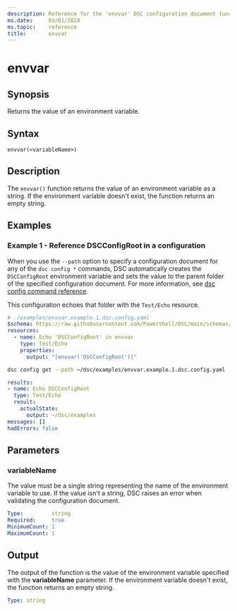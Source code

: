 ```yaml
---
description: Reference for the 'envvar' DSC configuration document function
ms.date:     03/01/2024
ms.topic:    reference
title:       envvar
---
```


# envvar

## Synopsis

Returns the value of an environment variable.

## Syntax

```Syntax
envvar(<variableName>)
```

## Description

The `envvar()` function returns the value of an environment variable as a string. If the
environment variable doesn't exist, the function returns an empty string.

## Examples

### Example 1 - Reference DSCConfigRoot in a configuration

When you use the `--path` option to specify a configuration document for any of the `dsc config *`
commands, DSC automatically creates the `DSCConfigRoot` environment variable and sets the value to
the parent folder of the specified configuration document. For more information, see
[dsc config command reference][01].

This configuration echoes that folder with the `Test/Echo` resource.

```yaml
# ./examples/envvar.example.1.dsc.config.yaml
$schema: https://raw.githubusercontent.com/PowerShell/DSC/main/schemas/2023/10/config/document.json
resources:
  - name: Echo 'DSCConfigRoot' in envvar
    type: Test/Echo
    properties:
      output: "[envvar('DSCConfigRoot')]"
```

```bash
dsc config get --path ~/dsc/examples/envvar.example.1.dsc.config.yaml
```

```yaml
results:
- name: Echo DSCConfigRoot
  type: Test/Echo
  result:
    actualState:
      output: ~/dsc/examples
messages: []
hadErrors: false
```

## Parameters

### variableName

The value must be a single string representing the name of the environment variable to use. If
the value isn't a string, DSC raises an error when validating the configuration document.

```yaml
Type:         string
Required:     true
MinimumCount: 1
MaximumCount: 1
```

## Output

The output of the function is the value of the environment variable specified with the
**variableName** parameter. If the environment variable doesn't exist, the function returns an
empty string.

```yaml
Type: string
```

[01]: ../../../cli/config/command.md#environment-variables
